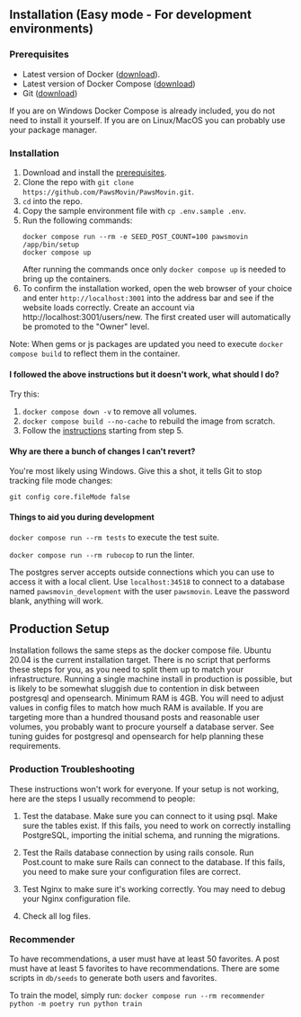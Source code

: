 ## Installation (Easy mode - For development environments)

### Prerequisites

 * Latest version of Docker ([download](https://docs.docker.com/get-docker)).
 * Latest version of Docker Compose ([download](https://docs.docker.com/compose/install))
 * Git ([download](https://git-scm.com/downloads))

 If you are on Windows Docker Compose is already included, you do not need to install it yourself.
 If you are on Linux/MacOS you can probably use your package manager.

### Installation

1. Download and install the [prerequisites](#prerequisites).
2. Clone the repo with `git clone https://github.com/PawsMovin/PawsMovin.git`.
3. `cd` into the repo.
4. Copy the sample environment file with `cp .env.sample .env`.
5. Run the following commands:
    ```
    docker compose run --rm -e SEED_POST_COUNT=100 pawsmovin /app/bin/setup
    docker compose up
    ```
    After running the commands once only `docker compose up` is needed to bring up the containers.
6. To confirm the installation worked, open the web browser of your choice and enter `http://localhost:3001` into the address bar and see if the website loads correctly. Create an account via http://localhost:3001/users/new. The first created user will automatically be promoted to the "Owner" level.

Note: When gems or js packages are updated you need to execute `docker compose build` to reflect them in the container.

#### <a id="docker-troubleshooting"></a>I followed the above instructions but it doesn't work, what should I do?

Try this:

1. `docker compose down -v` to remove all volumes.
2. `docker compose build --no-cache` to rebuild the image from scratch.
3. Follow the [instructions](#installation) starting from step 5.

#### <a id="windows-executable-bit"></a>Why are there a bunch of changes I can't revert?

You're most likely using Windows. Give this a shot, it tells Git to stop tracking file mode changes:

`git config core.fileMode false`

#### <a id="development-tools"></a>Things to aid you during development

`docker compose run --rm tests` to execute the test suite.

`docker compose run --rm rubocop` to run the linter.

The postgres server accepts outside connections which you can use to access it with a local client. Use `localhost:34518` to connect to a database named `pawsmovin_development` with the user `pawsmovin`. Leave the password blank, anything will work.

## Production Setup

Installation follows the same steps as the docker compose file. Ubuntu 20.04 is the current installation target.
There is no script that performs these steps for you, as you need to split them up to match your infrastructure.
Running a single machine install in production is possible, but is likely to be somewhat sluggish due to contention in disk between postgresql and opensearch.
Minimum RAM is 4GB. You will need to adjust values in config files to match how much RAM is available.
If you are targeting more than a hundred thousand posts and reasonable user volumes, you probably want to procure yourself a database server. See tuning guides for postgresql and opensearch for help planning these requirements.

### Production Troubleshooting

These instructions won't work for everyone. If your setup is not
working, here are the steps I usually recommend to people:

1) Test the database. Make sure you can connect to it using psql. Make
sure the tables exist. If this fails, you need to work on correctly
installing PostgreSQL, importing the initial schema, and running the
migrations.

2) Test the Rails database connection by using rails console. Run
Post.count to make sure Rails can connect to the database. If this
fails, you need to make sure your configuration files are
correct.

3) Test Nginx to make sure it's working correctly.  You may need to
debug your Nginx configuration file.

4) Check all log files.

### Recommender
To have recommendations, a user must have at least 50 favorites. A post must have at least 5 favorites to have recommendations.
There are some scripts in `db/seeds` to generate both users and favorites.

To train the model, simply run:
`docker compose run --rm recommender python -m poetry run python train`

